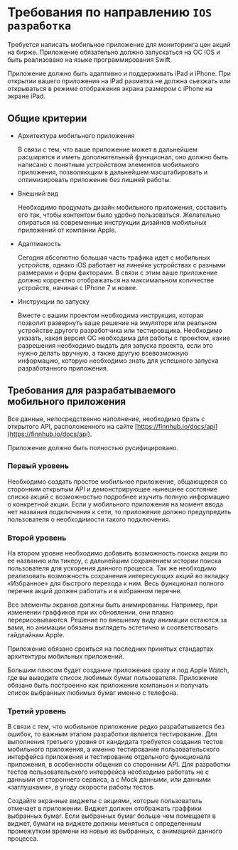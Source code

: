 # Требования по направлению `IOS разработка`

Требуется написать мобильное приложение для мониторинга цен акций на бирже. Приложение обязательно должно запускаться на ОС IOS и быть реализовано на языке программирования Swift.

Приложение должно быть адаптивно и поддерживать iPad и iPhone. При открытии вашего приложения на iPad разметка не должна сьезжать или открываться в режиме отображения экрана размером с iPhone на экране iPad.

## Общие критерии

* Архитектура мобильного приложения

    В связи с тем, что ваше приложение может в дальнейшем расширятся и иметь дополнительный функционал, оно должно быть написано с понятным устройством элементов мобильного приложения, позволяющим в дальнейшем масштабировать и оптимизировать приложение без лишней работы.

* Внешний вид

    Необходимо продумать дизайн мобильного приложения, составить его так, чтобы контентом было удобно пользоваться. Желательно опираться на современные инструкции дизайнов мобильных приложений от компании Apple.

* Адаптивность

    Сегодня абсолютно большая часть трафика идет с мобильных устройств, однако iOS работает на линейке устройствах с разными размерами и форм факторами. В связи с этим ваше приложение должно корректно отображаться на максимальном количестве устройств, начиная с IPhone 7 и новее.

* Инструкции по запуску

    Вместе с вашим проектом необходима инструкция, которая позволит развернуть ваше решение на эмуляторе или реальном устройстве другого разработчика или тестировщика. Необходимо указать, какая версия ОС необходима для работы с проектом, какие разрешения необходимо выдать для запуска проекта, если это нужно делать вручную, а также другую всевозможную информацию, которую необходимо знать для успешного запуска разработанного приложения.

## Требования для разрабатываемого мобильного приложения

Все данные, непосредственно наполнение, необходимо брать с открытого API, расположенного на сайте [https://finnhub.io/docs/api](https://finnhub.io/docs/api).

Приложение должно быть полностью русифицировано.

### Первый уровень

Необходимо создать простое мобильное приложение, общающееся со сторонним открытым API и демонстрирующее нынешнее состояние списка акций с возможностью подробнее изучить полную информацию о конкретной акции. Если у мобильного приложения на момент ввода нет названия подключения к сети, то приложение должно предупредить пользователя о необходимости такого подключения.

### Второй уровень

На втором уровне необходимо добавить возможность поиска акции по ее названию или тикеру, с дальнейшим сохранением истории поиска пользователя для ускорения данного процесса. Так же необходимо реализовать возможность сохранения интересующих акций во вкладку «Избранное» для быстрого перехода к ним. Весь функционал полного перечня акций должен работать и в избранном перечне.

Все элементы экранов должны быть анимированны. Например, при изменении граффиков при их обновлении, они плавно перерисовываются. Решение по внешнему виду анимации остаются за вами, но анимации обязаны выглядеть эстетично и соответствовать гайдлайнам Apple.

Приложение обязано сроиться на последних принятых стандартах архитектуры мобильных приложений.

Большим плюсом будет создание приложения сразу и под Apple Watch, где вы выводите список любимых бумаг пользователя. Приложение обязано быть построенно как приложение компаньон и получать список выбранных любимых бумаг именно с телефона.

### Третий уровень

В связи с тем, что мобильное приложение редко разрабатывается без ошибок, то важным этапом разработки является тестирование. Для выполнения третьего уровня от кандидата требуется создания тестов мобильного приложения, а именно тестирование пользовательского интерфейса приложения и тестирование отдельного функционала приложения, в особенности общения со сторонним API. Для разработки тестов пользовательского интерфейса необходимо работать не с данными от стороннего сервиса, а с Mock данными, или данными «заглушками», в угоду скорости работы тестов.

Создайте экранные виджеты с акциями, которые пользователь отмечает в приложении. Виджет должен отображать граффики выбранных бумаг. Если выбранных бумаг больше чем помещаетя в виджет, бумаги на виджете должны меняться с определенным промежутком времени на новые из выбранных, с анимацией данного процесса.